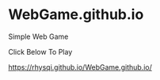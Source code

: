 # WebGame.github.io
Simple Web Game

Click Below To Play

https://rhysqi.github.io/WebGame.github.io/
